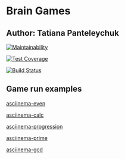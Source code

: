 # Brain Games #

## Author: Tatiana Panteleychuk ##

[![Maintainability](https://api.codeclimate.com/v1/badges/096f7726c6cca5541c82/maintainability)](https://codeclimate.com/github/Aresla/project-lvl1-s508/maintainability)

[![Test Coverage](https://api.codeclimate.com/v1/badges/096f7726c6cca5541c82/test_coverage)](https://codeclimate.com/github/Aresla/project-lvl1-s508/test_coverage)

[![Build Status](https://travis-ci.org/Aresla/project-lvl1-s508.svg?branch=master)](https://travis-ci.org/Aresla/project-lvl1-s508)

## Game run examples ##

[asciinema-even](https://asciinema.org/a/14m7nC2hmcA4y1nXkIKBFVH8h)

[asciinema-calc](https://asciinema.org/a/0TkhWnugJYlmc74B5UGsvZSS1)

[asciinema-progression](https://asciinema.org/a/VYYV7l4PGEAC2iVUKY2Fk5uc1)

[asciinema-prime](https://asciinema.org/a/CELAkKdembR2PDuEbyLnV30n1)

[asciinema-gcd](https://asciinema.org/a/GJmTu9HaLYp32hWVF81Xi1KhC)